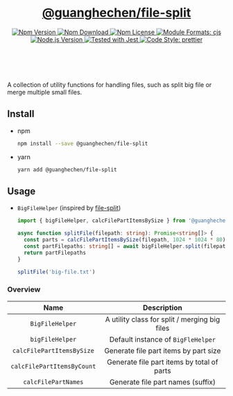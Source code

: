 <header>
  <h1 align="center">
    <a href="https://github.com/guanghechen/sora/tree/@guanghechen/file-split@1.0.0-alpha.12/packages/file-split#readme">@guanghechen/file-split</a>
  </h1>
  <div align="center">
    <a href="https://www.npmjs.com/package/@guanghechen/file-split">
      <img
        alt="Npm Version"
        src="https://img.shields.io/npm/v/@guanghechen/file-split.svg"
      />
    </a>
    <a href="https://www.npmjs.com/package/@guanghechen/file-split">
      <img
        alt="Npm Download"
        src="https://img.shields.io/npm/dm/@guanghechen/file-split.svg"
      />
    </a>
    <a href="https://www.npmjs.com/package/@guanghechen/file-split">
      <img
        alt="Npm License"
        src="https://img.shields.io/npm/l/@guanghechen/file-split.svg"
      />
    </a>
    <a href="#install">
      <img
        alt="Module Formats: cjs"
        src="https://img.shields.io/badge/module_formats-cjs-green.svg"
      />
    </a>
    <a href="https://github.com/nodejs/node">
      <img
        alt="Node.js Version"
        src="https://img.shields.io/node/v/@guanghechen/file-split"
      />
    </a>
    <a href="https://github.com/facebook/jest">
      <img
        alt="Tested with Jest"
        src="https://img.shields.io/badge/tested_with-jest-9c465e.svg"
      />
    </a>
    <a href="https://github.com/prettier/prettier">
      <img
        alt="Code Style: prettier"
        src="https://img.shields.io/badge/code_style-prettier-ff69b4.svg?style=flat-square"
      />
    </a>
  </div>
</header>
<br/>

A collection of utility functions for handling files, such as split big file or
merge multiple small files.


## Install

* npm

  ```bash
  npm install --save @guanghechen/file-split
  ```

* yarn

  ```bash
  yarn add @guanghechen/file-split
  ```

## Usage

* `BigFileHelper` (inspired by [file-split][])

  ```typescript
  import { bigFileHelper, calcFilePartItemsBySize } from '@guanghechen/file-split'

  async function splitFile(filepath: string): Promise<string[]> {
    const parts = calcFilePartItemsBySize(filepath, 1024 * 1024 * 80) // 80MB per chunk 
    const partFilepaths: string[] = await bigFileHelper.split(filepath, parts)
    return partFilepaths
  }

  splitFile('big-file.txt')
  ```

### Overview

Name                                | Description
:----------------------------------:|:----------------------------:
`BigFileHelper`                     | A utility class for split / merging big files
`bigFileHelper`                     | Default instance of `BigFleHelper`
`calcFilePartItemsBySize`           | Generate file part items by part size
`calcFilePartItemsByCount`          | Generate file part items by total of parts
`calcFilePartNames`                 | Generate file part names (suffix)


[homepage]: https://github.com/guanghechen/sora/tree/@guanghechen/file-split@1.0.0-alpha.12/packages/file-split#readme
[file-split]: https://github.com/tomvlk/node-file-split
